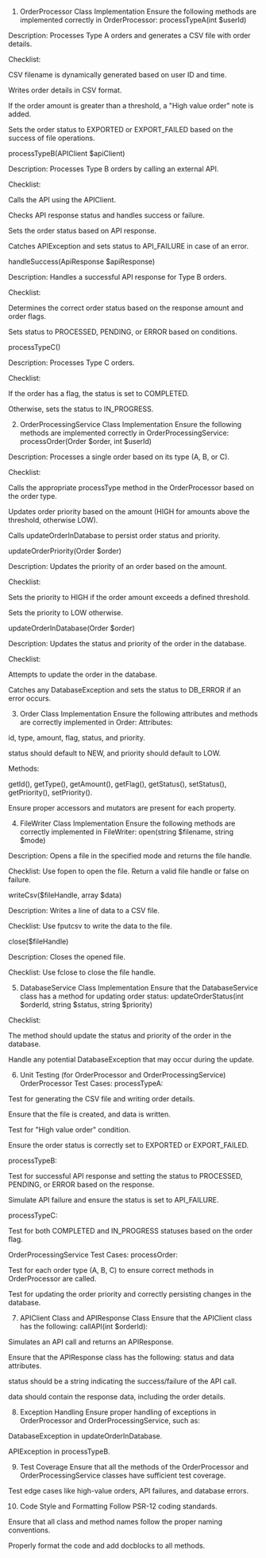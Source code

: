 1. OrderProcessor Class Implementation
   Ensure the following methods are implemented correctly in OrderProcessor:
   processTypeA(int $userId)

Description: Processes Type A orders and generates a CSV file with order details.

Checklist:

CSV filename is dynamically generated based on user ID and time.

Writes order details in CSV format.

If the order amount is greater than a threshold, a "High value order" note is added.

Sets the order status to EXPORTED or EXPORT_FAILED based on the success of file operations.

processTypeB(APIClient $apiClient)

Description: Processes Type B orders by calling an external API.

Checklist:

Calls the API using the APIClient.

Checks API response status and handles success or failure.

Sets the order status based on API response.

Catches APIException and sets status to API_FAILURE in case of an error.

handleSuccess(ApiResponse $apiResponse)

Description: Handles a successful API response for Type B orders.

Checklist:

Determines the correct order status based on the response amount and order flags.

Sets status to PROCESSED, PENDING, or ERROR based on conditions.

processTypeC()

Description: Processes Type C orders.

Checklist:

If the order has a flag, the status is set to COMPLETED.

Otherwise, sets the status to IN_PROGRESS.

2. OrderProcessingService Class Implementation
   Ensure the following methods are implemented correctly in OrderProcessingService:
   processOrder(Order $order, int $userId)

Description: Processes a single order based on its type (A, B, or C).

Checklist:

Calls the appropriate processType method in the OrderProcessor based on the order type.

Updates order priority based on the amount (HIGH for amounts above the threshold, otherwise LOW).

Calls updateOrderInDatabase to persist order status and priority.

updateOrderPriority(Order $order)

Description: Updates the priority of an order based on the amount.

Checklist:

Sets the priority to HIGH if the order amount exceeds a defined threshold.

Sets the priority to LOW otherwise.

updateOrderInDatabase(Order $order)

Description: Updates the status and priority of the order in the database.

Checklist:

Attempts to update the order in the database.

Catches any DatabaseException and sets the status to DB_ERROR if an error occurs.

3. Order Class Implementation
   Ensure the following attributes and methods are correctly implemented in Order:
   Attributes:

id, type, amount, flag, status, and priority.

status should default to NEW, and priority should default to LOW.

Methods:

getId(), getType(), getAmount(), getFlag(), getStatus(), setStatus(), getPriority(), setPriority().

Ensure proper accessors and mutators are present for each property.

4. FileWriter Class Implementation
   Ensure the following methods are correctly implemented in FileWriter:
   open(string $filename, string $mode)

Description: Opens a file in the specified mode and returns the file handle.

Checklist: Use fopen to open the file. Return a valid file handle or false on failure.

writeCsv($fileHandle, array $data)

Description: Writes a line of data to a CSV file.

Checklist: Use fputcsv to write the data to the file.

close($fileHandle)

Description: Closes the opened file.

Checklist: Use fclose to close the file handle.

5. DatabaseService Class Implementation
   Ensure that the DatabaseService class has a method for updating order status:
   updateOrderStatus(int $orderId, string $status, string $priority)

Checklist:

The method should update the status and priority of the order in the database.

Handle any potential DatabaseException that may occur during the update.

6. Unit Testing (for OrderProcessor and OrderProcessingService)
   OrderProcessor Test Cases:
   processTypeA:

Test for generating the CSV file and writing order details.

Ensure that the file is created, and data is written.

Test for "High value order" condition.

Ensure the order status is correctly set to EXPORTED or EXPORT_FAILED.

processTypeB:

Test for successful API response and setting the status to PROCESSED, PENDING, or ERROR based on the response.

Simulate API failure and ensure the status is set to API_FAILURE.

processTypeC:

Test for both COMPLETED and IN_PROGRESS statuses based on the order flag.

OrderProcessingService Test Cases:
processOrder:

Test for each order type (A, B, C) to ensure correct methods in OrderProcessor are called.

Test for updating the order priority and correctly persisting changes in the database.

7. APIClient Class and APIResponse Class
   Ensure that the APIClient class has the following:
   callAPI(int $orderId):

Simulates an API call and returns an APIResponse.

Ensure that the APIResponse class has the following:
status and data attributes.

status should be a string indicating the success/failure of the API call.

data should contain the response data, including the order details.

8. Exception Handling
   Ensure proper handling of exceptions in OrderProcessor and OrderProcessingService, such as:

DatabaseException in updateOrderInDatabase.

APIException in processTypeB.

9. Test Coverage
   Ensure that all the methods of the OrderProcessor and OrderProcessingService classes have sufficient test coverage.

Test edge cases like high-value orders, API failures, and database errors.

10. Code Style and Formatting
    Follow PSR-12 coding standards.

Ensure that all class and method names follow the proper naming conventions.

Properly format the code and add docblocks to all methods.